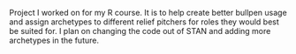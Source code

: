 Project I worked on for my R course. It is to help create better bullpen usage and assign archetypes to different relief pitchers for roles they would best be suited for. I plan on changing the code out of STAN and adding more archetypes in the future.
